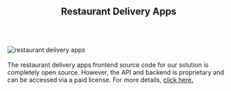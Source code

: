 <h2 style="text-align:center">Restaurant Delivery Apps</h2><br/><br/>

![restaurant delivery apps](https://admin.ninjascode.com/wp-content/uploads/2025/repoImages/tiffanie/22.webp) <br/><br/>The restaurant delivery apps frontend source code for our solution is completely open source. However, the API and backend is proprietary and can be accessed via a paid license. For more details, <a href="https://enatega.com/?utm_source=github&utm_medium=repo&utm_campaign=tiffanie-restaurant-delivery-apps" target="_blank">click here.</a>
